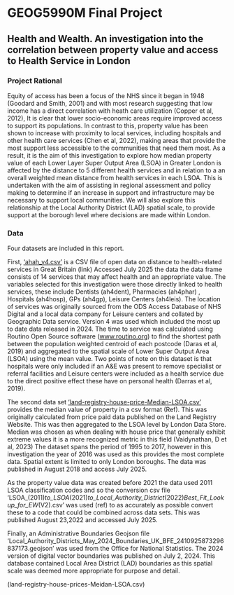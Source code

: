 # GEOG5990M Final Project
## Health and Wealth. An investigation into the correlation between property value and access to Health Service in London 

### Project Rational
Equity of access has been a focus of the NHS since it began in 1948 (Goodard and Smith, 2001) and with most research suggesting that low income has a direct correlation with heath care utilization (Copper et al, 2012), It is clear that lower socio-economic areas require improved access to support its populations. In contrast to this, property value has been shown to increase with proximity to local services, including hospitals and other health care services (Chen et al, 2022), making areas that provide the most support less accessible to the communities that need them most. 
As a result, it is the aim of this investigation to explore how median property value of each Lower Layer Super Output Area (LSOA) in Greater London is affected by the distance to 5 different health services and in relation to a an overall weighted mean distance from health services in each LSOA. This is undertaken with the aim of assisting in regional assessment and policy making to determine if an increase in support and infrastructure may be necessary to support local communities. We will also explore this relationship at the Local Authority District (LAD) spatial scale, to provide support at the borough level where decisions are made within London. 


### Data
Four datasets are included in this report.

First, [‘ahah_v4.csv’](ahah_v4.csv) is a CSV file of open data on distance to health-related services in Great Britain (link)  Accessed July 2025 the data the data frame consists of 14 services that may affect health and an appropriate value. The variables selected for this investigation were those directly linked to health services, these include Dentists (ah4dent), Pharmacies (ah4phar) , Hospitals (ah4hosp), GPs (ah4gp), Leisure Centers (ah4leis).
The location of services was originally sourced from the ODS Access Database of NHS Digital and a local data company for Leisure centers and collated by Geographic Data service. Version 4 was used which included the most up to date data released in 2024. 
The time to service was calculated using Routino Open Source software (www.routino.org) to find the shortest path between the population weighted centroid of each postcode (Daras et al, 2019) and aggregated to the spatial scale of Lower Super Output Area (LSOA) using the mean value. 
Two points of note on this dataset is that hospitals were only included if an A&E was present to remove specialist or referral facilities and Leisure centers were included as a health service due to the direct positive effect these have on personal health (Darras et al, 2019). 

The second data set [‘land-registry-house-price-Median-LSOA.csv’](land-registry-house-prices-Meidan-LSOA.csv) provides the median value of property in a csv format (Ref).  This was originally calculated from price paid data published on the Land Registry Website. This was then aggregated to the LSOA level by London Data Store. Median was chosen as when dealing with house price that generally exhibit extreme values it is a more recognized metric in this field (Vaidynathan, D et al, 2023) 
The dataset spans the period of 1995 to 2017, however in this investigation the year of 2016 was used as this provides the most complete data. Spatial extent is limited to only London boroughs.  The data was published in August 2018 and access July 2025.  

As the property value data was created before 2021 the data used 2011 LSOA classification codes and so the conversion csv file ‘LSOA_(2011)_to_LSOA_(2021)_to_Local_Authority_District_(2022)_Best_Fit_Lookup_for_EW_(V2).csv’ was used (ref) to as accurately as possible convert these to a code that could be combined across data sets. This was published August 23,2022 and accessed July 2025.

Finally, an Administrative Boundaries Geojson file ‘Local_Authority_Districts_May_2024_Boundaries_UK_BFE_2410925873296837173.geojson’ was used from the Office for National Statistics. The 2024 version of digital vector boundaries was published on July 2, 2024. This database contained Local Area District (LAD) boundaries as this spatial scale was deemed more appropriate for purpose and detail. 


(land-registry-house-prices-Meidan-LSOA.csv)
